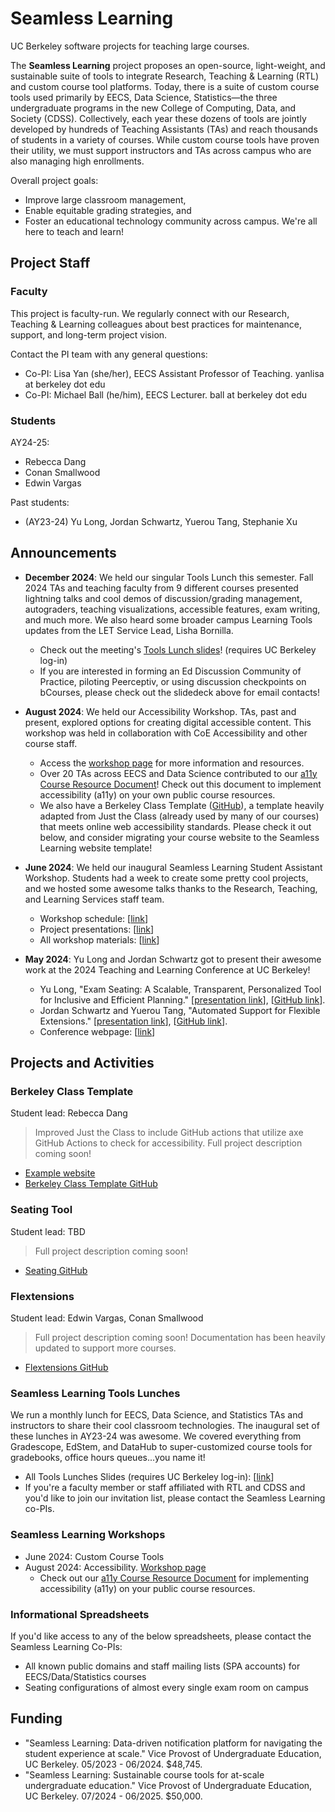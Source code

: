 # Seamless Learning

UC Berkeley software projects for teaching large courses. 

The **Seamless Learning** project proposes an open-source, light-weight, and sustainable suite of tools to integrate Research, Teaching & Learning (RTL) and custom course tool platforms. Today, there is a suite of custom course tools used primarily by EECS, Data Science, Statistics—the three undergraduate programs in the new College of Computing, Data, and Society (CDSS). Collectively, each year these dozens of tools are jointly developed by hundreds of Teaching Assistants (TAs) and reach thousands of students in a variety of courses. While custom course tools have proven their utility, we must support instructors and TAs across campus who are also managing high enrollments.

Overall project goals:
* Improve large classroom management,
* Enable equitable grading strategies, and
* Foster an educational technology community across campus. We're all here to teach and learn!

## Project Staff

### Faculty

This project is faculty-run. We regularly connect with our Research, Teaching & Learning colleagues about best practices for maintenance, support, and long-term project vision.

Contact the PI team with any general questions:
* Co-PI: Lisa Yan (she/her), EECS Assistant Professor of Teaching. yanlisa at berkeley dot edu
* Co-PI: Michael Ball (he/him), EECS Lecturer. ball at berkeley dot edu

### Students

AY24-25:

* Rebecca Dang
* Conan Smallwood
* Edwin Vargas

Past students:
* (AY23-24) Yu Long, Jordan Schwartz, Yuerou Tang, Stephanie Xu

## Announcements

* **December 2024**: We held our singular Tools Lunch this semester. Fall 2024 TAs and teaching faculty from 9 different courses presented lightning talks and cool demos of discussion/grading management, autograders, teaching visualizations, accessible features, exam writing, and much more. We also heard some broader campus Learning Tools updates from the LET Service Lead, Lisha Bornilla.
  * Check out the meeting's [Tools Lunch slides](https://docs.google.com/presentation/d/1bKdM0Kw7eHNIF8I4-9-CwXZAd6IyoT0Bua-DA9MONg4/edit?usp=drive_link)! (requires UC Berkeley log-in)
  * If you are interested in forming an Ed Discussion Community of Practice, piloting Peerceptiv, or using discussion checkpoints on bCourses, please check out the slidedeck above for email contacts!

* **August 2024**: We held our Accessibility Workshop. TAs, past and present, explored options for creating digital accessible content. This workshop was held in collaboration with CoE Accessibility and other course staff.
  * Access the [workshop page]({{site.base_url}}a11y-workshop) for more information and resources.
  * Over 20 TAs across EECS and Data Science contributed to our [a11y Course Resource Document]({{site.base_url}}a11y)! Check out this document to implement accessibility (a11y) on your own public course resources.
  * We also have a Berkeley Class Template ([GitHub](https://github.com/berkeley-cdss/berkeley-class-site)), a template heavily adapted from Just the Class (already used by many of our courses) that meets online web accessibility standards. Please check it out below, and consider migrating your course website to the Seamless Learning website template!

* **June 2024**: We held our inaugural Seamless Learning Student Assistant Workshop. Students had a week to create some pretty cool projects, and we hosted some awesome talks thanks to the Research, Teaching, and Learning Services staff team.
  * Workshop schedule: [[link](https://docs.google.com/document/d/1Xt-oWXizTSk3Vj44XA5ZchvmrkEk0oU49_AUOwJEigs/edit?usp=sharing)]
  * Project presentations: [[link](https://docs.google.com/presentation/d/1YnjKDKzW7QvbXxW5Et1gv-kJnxRacAZr9KIfeEQnPeQ/edit?usp=drive_link)]
  * All workshop materials: [[link](https://drive.google.com/drive/folders/15TvJLPF0zO7l0BXa-fgtsklmikjrNOBJ?usp=drive_link)]
* **May 2024**: Yu Long and Jordan Schwartz got to present their awesome work at the 2024 Teaching and Learning Conference at UC Berkeley!
  * Yu Long, "Exam Seating: A Scalable, Transparent, Personalized Tool for Inclusive and Efficient Planning." [[presentation link](https://docs.google.com/presentation/d/1DMcr_h03K3gDNZg8xlpoyTirbKfsCFBnyxQ37vO4a8E/edit?usp=sharing)], [[GitHub link](https://github.com/berkeley-cdss/seating/wiki)].
  * Jordan Schwartz and Yuerou Tang, "Automated Support for Flexible Extensions." [[presentation link](https://docs.google.com/presentation/d/1Fwtr7vfWDEM8JkAQdmATEO67BV2yVOLEjxlWvohEi8c/edit?usp=sharing)], [[GitHub link](https://github.com/berkeley-cdss/extensions)].
  * Conference webpage: [[link](https://teaching.berkeley.edu/programs/2024-teaching-and-learning-conference)]

## Projects and Activities

### Berkeley Class Template

Student lead: Rebecca Dang

> Improved Just the Class to include GitHub actions that utilize axe GitHub Actions to check for accessibility. Full project description coming soon!

* [Example website]([https://berkeley-cdss.github.io/berkeley-class-site/)
* [Berkeley Class Template GitHub](https://github.com/berkeley-cdss/berkeley-class-site)

### Seating Tool

Student lead: TBD

> Full project description coming soon!

* [Seating GitHub](https://github.com/berkeley-cdss/seating)

### Flextensions

Student lead: Edwin Vargas, Conan Smallwood

> Full project description coming soon!
> Documentation has been heavily updated to support more courses.

* [Flextensions GitHub](https://github.com/berkeley-cdss/extensions)

### Seamless Learning Tools Lunches

We run a monthly lunch for EECS, Data Science, and Statistics TAs and instructors to share their cool classroom technologies. The inaugural set of these lunches in AY23-24 was awesome. We covered everything from Gradescope, EdStem, and DataHub to super-customized course tools for gradebooks, office hours queues...you name it!
* All Tools Lunches Slides (requires UC Berkeley log-in): [[link](https://drive.google.com/drive/folders/1IEKKlv2f8ibPgFQPbAPjOkKzw5cgUzdz?usp=drive_link)]
* If you're a faculty member or staff affiliated with RTL and CDSS and you'd like to join our invitation list, please contact the Seamless Learning co-PIs.

### Seamless Learning Workshops

* June 2024: Custom Course Tools
* August 2024: Accessibility. [Workshop page]({{site.base_url}}a11y-workshop)
  * Check out our [a11y Course Resource Document]({{site.base_url}}a11y) for implementing accessibility (a11y) on your public course resources.

### Informational Spreadsheets

If you'd like access to any of the below spreadsheets, please contact the Seamless Learning Co-PIs:
* All known public domains and staff mailing lists (SPA accounts) for EECS/Data/Statistics courses
* Seating configurations of almost every single exam room on campus

## Funding
* "Seamless Learning: Data-driven notification platform for navigating the student experience at scale." Vice Provost of Undergraduate Education, UC Berkeley. 05/2023 - 06/2024. $48,745.
* "Seamless Learning: Sustainable course tools for at-scale undergraduate education." Vice Provost of Undergraduate Education, UC Berkeley. 07/2024 - 06/2025. $50,000.
